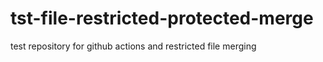 # tst-file-restricted-protected-merge
test repository for github actions and restricted file merging
